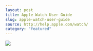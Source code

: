 ```yaml
---
layout: post
title: Apple Watch User Guide
slug: apple-watch-user-guide
source: http://help.apple.com/watch/
category: "featured"
---
```


<img src="/screenshots/apple-watch-user-guide.png">
